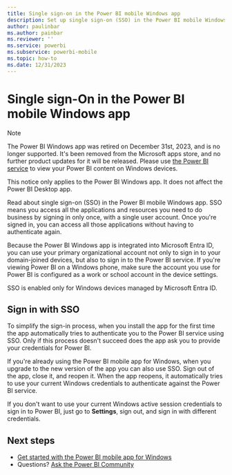 ```yaml
---
title: Single sign-on in the Power BI mobile Windows app
description: Set up single sign-on (SSO) in the Power BI mobile Windows app so that you can access all your applications and resources by signing in only once.
author: paulinbar
ms.author: painbar
ms.reviewer: ''
ms.service: powerbi
ms.subservice: powerbi-mobile
ms.topic: how-to
ms.date: 12/31/2023
---
```


# Single sign-On in the Power BI mobile Windows app

>[!NOTE]
> The Power BI Windows app was retired on December 31st, 2023, and is no longer supported. It's been removed from the Microsoft apps store, and no further product updates for it will be released. Please use [the Power BI service](https://app.powerbi.com/) to view your Power BI content on Windows devices.
>
> This notice only applies to the Power BI Windows app. It does not affect the Power BI Desktop app.

Read about single sign-on (SSO) in the Power BI mobile Windows app. SSO means you access all the applications and resources you need to do business by signing in only once, with a single user account. Once you're signed in, you can access all those applications without having to authenticate again.

Because the Power BI Windows app is integrated into Microsoft Entra ID, you can use your primary organizational account not only to sign in to your domain-joined devices, but also to sign in to the Power BI service. If you're viewing Power BI on a Windows phone, make sure the account you use for Power BI is configured as a work or school account in the device settings.  

SSO is enabled only for Windows devices managed by Microsoft Entra ID.

## Sign in with SSO

To simplify the sign-in process, when you install the app for the first time the app automatically tries to authenticate you to the Power BI service using SSO. Only if this process doesn't succeed does the app ask you to provide your credentials for Power BI.  

If you're already using the Power BI mobile app for Windows, when you upgrade to the new version of the app you can also use SSO. Sign out of the app, close it, and reopen it. When the app reopens, it automatically tries to use your current Windows credentials to authenticate against the Power BI service.

If you don't want to use your current Windows active session credentials to sign in to Power BI, just go to **Settings**, sign out, and sign in with different credentials.

## Next steps

- [Get started with the Power BI mobile app for Windows](mobile-windows-10-phone-app-get-started.md)
- Questions? [Ask the Power BI Community](https://community.powerbi.com/)
